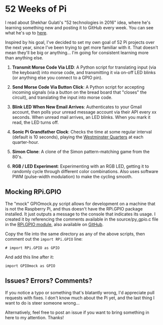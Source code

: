 # 52 Weeks of Pi
I read about Shekhar Gulati's "52 technologies in 2016" idea, where he's learning something new and posting it to GitHub every week. You can see what he's up to [here](https://github.com/shekhargulati/52-technologies-in-2016).

Inspired by his goal, I've decided to set my own goal of 52 Pi projects over the next year, since I've been trying to get more familiar with it. That doesn't mean they'll be big or anything... I'm going for consistent learning more than anything else.

1. **Transmit Morse Code Via LED**: A Python script for translating input (via the keyboard) into morse code, and transmitting it via on-off LED blinks (or anything else you connect to a GPIO pin).

2. **Send Morse Code Via Button Click**: A Python script for accepting incoming signals (via a button on the bread board that "closes" the circuit), and translating the input into morse code.

3. **Blink LED When New Email Arrives**: Authenticates to your Gmail account, then polls your unread message account via their API every xx seconds. When unread mail arrives, an LED blinks. When you mark it read, the LED turns off.

4. **Sonic Pi Grandfather Clock**: Checks the time at some regular interval (default is 10 seconds), playing the [Westminster Quarters](https://en.wikipedia.org/wiki/Westminster_Quarters) at each quarter-hour.

5. **Simon Clone**: A clone of the Simon pattern-matching game from the 80's.

6. **RGB / LED Experiment**: Experimenting with an RGB LED, getting it to randomly cycle through different color combinations. Also uses software PWM (pulse-width modulation) to make the cycling smooth.

## Mocking RPi.GPIO

The "mock" GPIOmock.py script allows for development on a machine that is not the Raspberry Pi, and thus doesn't have the RPi.GPIO package installed. It just outputs a message to the console that indicates its usage. I created it by referencing the comments available in the source/py_gpio.c file in the [RPi.GPIO module](https://pypi.python.org/pypi/RPi.GPIO), also available on [GitHub](https://github.com/Tieske/rpi-gpio/blob/master/source/py_gpio.c).

Copy the file into the same directory as any of the above scripts, then comment out the `import RPi.GPIO` line:

    # import RPi.GPIO as GPIO

And add this line after it:

    import GPIOmock as GPIO

## Issues? Errors? Comments?

If you notice a typo or something that's blatantly wrong, I'd appreciate pull requests with fixes. I don't know much about the Pi yet, and the last thing I want to do is steer someone wrong...

Alternatively, feel free to post an issue if you want to bring something in here to my attention. Thanks!
